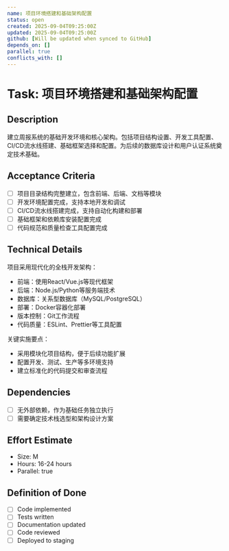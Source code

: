 ```yaml
---
name: 项目环境搭建和基础架构配置
status: open
created: 2025-09-04T09:25:00Z
updated: 2025-09-04T09:25:00Z
github: [Will be updated when synced to GitHub]
depends_on: []
parallel: true
conflicts_with: []
---
```


# Task: 项目环境搭建和基础架构配置

## Description
建立周报系统的基础开发环境和核心架构。包括项目结构设置、开发工具配置、CI/CD流水线搭建、基础框架选择和配置。为后续的数据库设计和用户认证系统奠定技术基础。

## Acceptance Criteria
- [ ] 项目目录结构完整建立，包含前端、后端、文档等模块
- [ ] 开发环境配置完成，支持本地开发和调试
- [ ] CI/CD流水线搭建完成，支持自动化构建和部署
- [ ] 基础框架和依赖库安装配置完成
- [ ] 代码规范和质量检查工具配置完成

## Technical Details
项目采用现代化的全栈开发架构：
- 前端：使用React/Vue.js等现代框架
- 后端：Node.js/Python等服务端技术
- 数据库：关系型数据库（MySQL/PostgreSQL）
- 部署：Docker容器化部署
- 版本控制：Git工作流程
- 代码质量：ESLint、Prettier等工具配置

关键实施要点：
- 采用模块化项目结构，便于后续功能扩展
- 配置开发、测试、生产等多环境支持
- 建立标准化的代码提交和审查流程

## Dependencies
- [ ] 无外部依赖，作为基础任务独立执行
- [ ] 需要确定技术栈选型和架构设计方案

## Effort Estimate  
- Size: M
- Hours: 16-24 hours
- Parallel: true

## Definition of Done
- [ ] Code implemented
- [ ] Tests written
- [ ] Documentation updated
- [ ] Code reviewed
- [ ] Deployed to staging